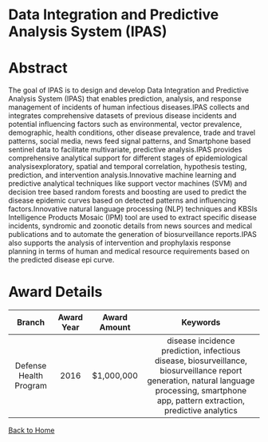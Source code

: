 
Data Integration and Predictive Analysis System (IPAS)
======================================================

# Abstract


The goal of IPAS is to design and develop Data Integration and Predictive Analysis System (IPAS) that enables prediction, analysis, and response management of incidents of human infectious diseases.IPAS collects and integrates comprehensive datasets of previous disease incidents and potential influencing factors such as environmental, vector prevalence, demographic, health conditions, other disease prevalence, trade and travel patterns, social media, news feed signal patterns, and Smartphone based sentinel data to facilitate multivariate, predictive analysis.IPAS provides comprehensive analytical support for different stages of epidemiological analysisexploratory, spatial and temporal correlation, hypothesis testing, prediction, and intervention analysis.Innovative machine learning and predictive analytical techniques like support vector machines (SVM) and decision tree based random forests and boosting are used to predict the disease epidemic curves based on detected patterns and influencing factors.Innovative natural language processing (NLP) techniques and KBSIs Intelligence Products Mosaic (IPM) tool are used to extract specific disease incidents, syndromic and zoonotic details from news sources and medical publications and to automate the generation of biosurveillance reports.IPAS also supports the analysis of intervention and prophylaxis response planning in terms of human and medical resource requirements based on the predicted disease epi curve.  

# Award Details

|Branch|Award Year|Award Amount|Keywords|
| :---: | :---: | :---: | :---: |
|Defense Health Program|2016|$1,000,000|disease incidence prediction, infectious disease, biosurveillance, biosurveillance report generation, natural language processing, smartphone app, pattern extraction, predictive analytics|
  
  


[Back to Home](https://github.com/chrischow/dod_sbir_awards/DJ/#1819)